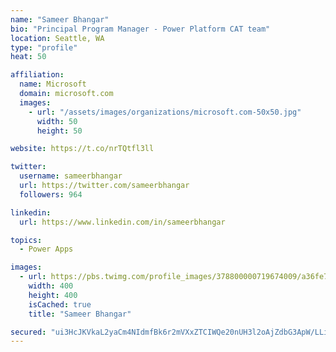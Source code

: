 ```yaml
---
name: "Sameer Bhangar"
bio: "Principal Program Manager - Power Platform CAT team"
location: Seattle, WA
type: "profile"
heat: 50

affiliation:
  name: Microsoft
  domain: microsoft.com
  images:
    - url: "/assets/images/organizations/microsoft.com-50x50.jpg"
      width: 50
      height: 50

website: https://t.co/nrTQtfl3ll

twitter:
  username: sameerbhangar
  url: https://twitter.com/sameerbhangar
  followers: 964

linkedin:
  url: https://www.linkedin.com/in/sameerbhangar

topics:
  - Power Apps

images:
  - url: https://pbs.twimg.com/profile_images/378800000719674009/a36fe7ddfab1778b76e5793772e43798_400x400.jpeg
    width: 400
    height: 400
    isCached: true
    title: "Sameer Bhangar"

secured: "ui3HcJKVkaL2yaCm4NIdmfBk6r2mVXxZTCIWQe20nUH3l2oAjZdbG3ApW/LLisQVImjr0Wiql2itoV9xI8e10n6XvmjtyeOD9gghE3g/EzD2MT2qQHhV21Eze5pLx9fJGa864JpRGYgReIubc5et+XO8/Zlm4wMaXncjPvN3SKmNxkkx2gZF2TIXa0fme4APBKIJFOJglG18MuZK3tMmx6/fNjHvwcYn1JO9Q2i1EfnBBqhD7/VeZ5NgjlypJd1kGNX3ojXTwg69uKfryDMKnecllrk5W/ZGJegghNC9x95HjvyYFWpw5EsaT/sH726waLrd37aL+/EZr71k9JMp934W/qsyuabBlRXmm+oH7QceHLBwl6cM3x7sxRhVMu2pLiK1ogUta9Va02iQQLIDgg==;leweKLU55bWErmi9S7RUwQ=="
---
```


